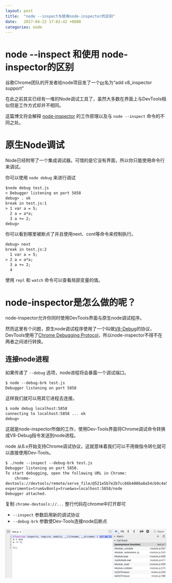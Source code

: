 ```yaml
---
layout: post
title:  "node --inspect与使用node-inspector的区别"
date:   2017-04-22 17:02:42 +0800
categories: node
---
```

# node --inspect 和使用 node-inspector的区别

谷歌Chrome团队的开发者给node项目发了一个[pr](https://github.com/nodejs/node/pull/6792)名为“add v8_inspector support”

在此之前其实已经有一堆的Node调试工具了，虽然大多数在界面上与DevTools相似但是工作方式却并不相同。

这篇博文将会解释 [node-inspector](https://github.com/node-inspector/node-inspector) 的工作原理以及与 `node --inspect` 命令的不同之处。

# 原生Node调试

Node已经附带了一个集成调试器。可惜的是它没有界面，所以你只能使用命令行来调试。

你可以使用 `node debug` 来进行调试

```
$node debug test.js
< Debugger listening on port 5858
debug> . ok
break in test.js:1
> 1 var a = 5;
  2 a = a*a;
  3 a += 2;
debug>
```
你可以看到哪里被断点了并且使用next、cont等命令来控制执行。

```
debug> next
break in test.js:2
  1 var a = 5;
> 2 a = a*a;
  3 a += 2;
  4
```
使用 `repl` 和 `watch` 命令可以查看局部变量的值。

# node-inspector是怎么做的呢？

node-inspector允许你同时使用DevTools界面与原生node调试程序。

然而这里有个问题，原生node调试程序使用了一个叫做[V8-Debug](https://github.com/v8/v8/wiki/Debugging-Protocol)的协议，DevTools使用了[Chrome Debugging Protocol](http://chromedevtools.github.io/debugger-protocol-viewer/tot/Debugger/)，所以node-inspector不得不在两者之间进行转换。

## 连接node进程

如果传递了 `--debug` 选项，node进程将会暴露一个调试端口。

```
$ node --debug-brk test.js
Debugger listening on port 5858
```

这样我们就可以用其它进程去连接。

```
$ node debug localhost:5858
connecting to localhost:5858 ... ok
debug>
```

这就是node-inspector所做的工作，使用Dev-Tools界面将Chrome调试命令转换成V8-Debug指令发送到node进程。

node 从6.x开始支持Chrome调试协议，这就意味着我们可以不用做指令转化就可以直接使用Dev-Tools。

```
$ ./node --inspect --debug-brk test.js
Debugger listening on port 5858.
To start debugging, open the following URL in Chrome:
    chrome-devtools://devtools/remote/serve_file/@521e5b7e2b7cc66b4006a8a54cb9c4e57494a5ef/inspector.html?experiments=true&v8only=true&ws=localhost:5858/node
Debugger attached.
```

复制 `chrome-devtools://...` 整行代码在chrome中打开即可

- `--inspect` 参数启用新的调试协议
- `--debug-brk` 参数使Dev-Tools连接node后断点

![debug](/assets/images/posts/debug.png)